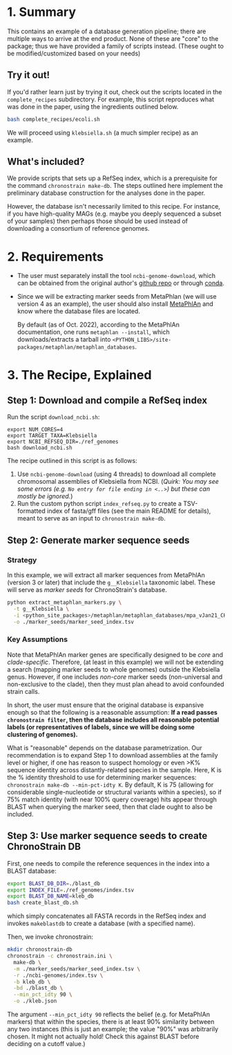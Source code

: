 # 1. Summary

This contains an example of a database generation pipeline; there are multiple ways to 
arrive at the end product.
None of these are "core" to the package; thus we have provided a family of scripts instead.
(These ought to be modified/customized based on your needs)


## Try it out!

If you'd rather learn just by trying it out, check out the scripts located in the `complete_recipes` subdirectory.
For example, this script reproduces what was done in the paper, using the ingredients outlined below.

```bash
bash complete_recipes/ecoli.sh
```

We will proceed using `klebsiella.sh` (a much simpler recipe) as an example.

## What's included?

We provide scripts that sets up a RefSeq index, which is a prerequisite for the 
command `chronostrain make-db`.
The steps outlined here implement the preliminary database construction for the analyses done in the paper.

However, the database isn't necessarily limited to this recipe.
For instance, if you have high-quality MAGs (e.g. maybe you deeply sequenced a subset of your samples) 
then perhaps those should be used instead of downloading a consortium of reference genomes.


# 2. Requirements
- The user must separately install the tool `ncbi-genome-download`, which can be obtained from the original
author's <a href="https://github.com/kblin/ncbi-genome-download">github repo</a> or through
<a href="https://anaconda.org/bioconda/ncbi-genome-download">conda</a>.
- Since we will be extracting marker seeds from MetaPhlan (we will use version 4 as an example), the user should
also install <a href="https://huttenhower.sph.harvard.edu/metaphlan/">MetaPhlAn</a> and know where the 
database files are located. 
  
  By default (as of Oct. 2022), according to the MetaPhlAn documentation, one runs `metaphlan --install`, which downloads/extracts a tarball into 
  `<PYTHON_LIBS>/site-packages/metaphlan/metaphlan_databases`.
  

# 3. The Recipe, Explained

## Step 1: Download and compile a RefSeq index
Run the script `download_ncbi.sh`:
```
export NUM_CORES=4
export TARGET_TAXA=Klebsiella
export NCBI_REFSEQ_DIR=./ref_genomes
bash download_ncbi.sh
```

The recipe outlined in this script is as follows:
1. Use `ncbi-genome-download` (using 4 threads) to download all complete chromosomal assemblies of Klebsiella from NCBI. (*Quirk: You may see some errors (e.g. `No entry for file ending in <..>`) but these can mostly be ignored.*)
2. Run the custom python script `index_refseq.py` to create a TSV-formatted index of fasta/gff files 
   (see the main README for details), meant to serve as an input to `chronostrain make-db`.
   
## Step 2: Generate marker sequence seeds

### Strategy
In this example, we will extract all marker sequences from MetaPhlAn (version 3 or later) that include the
`g__Klebsiella` taxonomic label.
These will serve as *marker seeds* for ChronoStrain's database.

```bash
python extract_metaphlan_markers.py \
  -t g__Klebsiella \
  -i <python_site_packages>/metaphlan/metaphlan_databases/mpa_vJan21_CHOCOPhlAnSGB_202103.pkl \
  -o ./marker_seeds/marker_seed_index.tsv
```

### Key Assumptions
Note that MetaPhlAn marker genes are specifically designed to be *core* and *clade-specific*.
Therefore, (at least in this example) we will not be extending a search (mapping marker seeds to whole genomes) outside
the Klebsiella genus.
However, if one includes *non-core* marker seeds (non-universal and non-exclusive to the clade), then they must plan 
ahead to avoid confounded strain calls.

In short, the user must ensure that the original database is expansive enough so that the following is a reasonable assumption:
**If a read passes `chronostrain filter`, then the database includes all reasonable potential labels (or 
representatives of labels, since we will be doing some clustering of genomes).**

What is "reasonable" depends on the database parametrization.
Our recommendation is to expand Step 1 to download assemblies at the family level or higher, if one has reason to suspect
homology or even >K% sequence identity across distantly-related species in the sample.
Here, K is the % identity threshold to use for determining marker sequences:
`chronostrain make-db --min-pct-idty K`.
By default, K is 75 (allowing for considerable single-nucleotide or structural variants within a species), so if 75% match identity (with near 100% query coverage) hits appear through BLAST when querying 
the marker seed, then that clade ought to also be included.

## Step 3: Use marker sequence seeds to create ChronoStrain DB

First, one needs to compile the reference sequences in the index into a BLAST database:
```bash
export BLAST_DB_DIR=./blast_db
export INDEX_FILE=./ref_genomes/index.tsv
export BLAST_DB_NAME=kleb_db
bash create_blast_db.sh
```
which simply concatenates all FASTA records in the RefSeq index and invokes `makeblastdb` to create
a database (with a specified name).

Then, we invoke chronostrain:
```bash
mkdir chronostrain-db
chronostrain -c chronostrain.ini \
  make-db \
  -m ./marker_seeds/marker_seed_index.tsv \
  -r ./ncbi-genomes/index.tsv \
  -b kleb_db \
  -bd ./blast_db \
  --min_pct_idty 90 \
  -o ./kleb.json
```
The argument `--min_pct_idty 90` reflects the belief (e.g. for MetaPhlAn markers) that within the species, there is
at least 90% similarity between any two instances (this is just an example; the value "90%" was arbitrarily chosen. 
It might not actually hold! Check this against BLAST before deciding on a cutoff value.)
